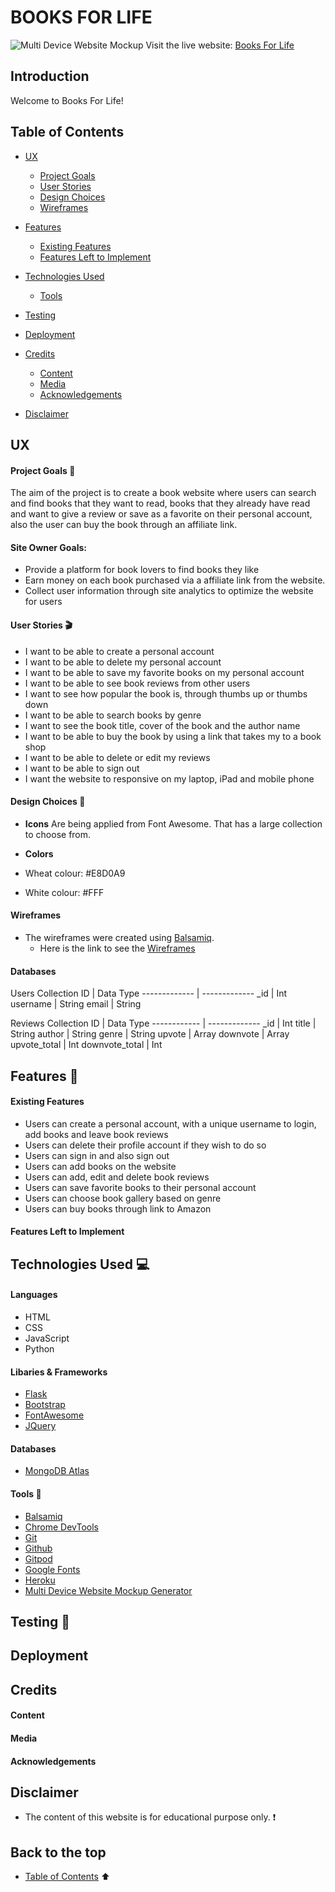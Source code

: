 # BOOKS FOR LIFE
![Multi Device Website Mockup]()
Visit the live website: [Books For Life]()

## Introduction 
Welcome to Books For Life!

## Table of Contents
* [UX](#ux)
    * [Project Goals](#project-goals)
    * [User Stories](#user-stories)
    * [Design Choices](#design-choices)
    * [Wireframes](#wireframes)
* [Features](#features)
    * [Existing Features](#existing-features)
    * [Features Left to Implement](#features-left-to-implement)
* [Technologies Used](#technologies-used)
    * [Tools](#tools)

* [Testing](#testing)

* [Deployment](#deployment)

* [Credits](#credits)
    * [Content](#content)
    * [Media](#media)
    * [Acknowledgements](#acknowledgements)

* [Disclaimer](#disclaimer)

## UX 

#### Project Goals :dart: 
The aim of the project is to create a book website where users can search and find books that they want to read, 
books that they already have read and want to give a review or save as a favorite on their personal account,
also the user can buy the book through an affiliate link.

#### Site Owner Goals:
* Provide a platform for book lovers to find books they like
* Earn money on each book purchased via a affiliate link from the website.
* Collect user information through site analytics to optimize the website for users

#### User Stories :clapper: 
* I want to be able to create a personal account
* I want to be able to delete my personal account
* I want to be able to save my favorite books on my personal account
* I want to be able to see book reviews from other users
* I want to see how popular the book is, through thumbs up or thumbs down
* I want to be able to search books by genre
* I want to see the book title, cover of the book and the author name
* I want to be able to buy the book by using a link that takes my to a book shop
* I want to be able to delete or edit my reviews
* I want to be able to sign out
* I want the website to responsive on my laptop, iPad and mobile phone


#### Design Choices :art:

* __Icons__
Are being applied from Font Awesome. That has a large collection to choose from. 

* __Colors__
* Wheat colour: #E8D0A9
* White colour: #FFF

#### Wireframes
* The wireframes were created using [Balsamiq](https://balsamiq.com/).
    * Here is the link to see the [Wireframes]()

#### Databases

Users Collection
ID | Data Type
------------- | -------------
_id | Int
username | String
email | String

Reviews Collection
ID | Data Type
------------ | -------------
_id | Int
title | String
author | String
genre | String
upvote | Array
downvote | Array
upvote_total | Int
downvote_total | Int


## Features :mag_right:

#### Existing Features
* Users can create a personal account, with a unique username to login, add books and leave book reviews
* Users can delete their profile account if they wish to do so
* Users can sign in and also sign out
* Users can add books on the website
* Users can add, edit and delete book reviews
* Users can save favorite books to their personal account
* Users can choose book gallery based on genre
* Users can buy books through link to Amazon

#### Features Left to Implement


## Technologies Used :computer: 

#### Languages
* HTML
* CSS 
* JavaScript 
* Python

#### Libaries & Frameworks
* [Flask](https://flask.palletsprojects.com/en/1.1.x/ ) 
* [Bootstrap](https://getbootstrap.com/) 
* [FontAwesome](https://fontawesome.com/)  
* [JQuery](https://jquery.com/) 

#### Databases
* [MongoDB Atlas](https://www.mongodb.com/cloud/atlas)

#### Tools :wrench:
* [Balsamiq](https://balsamiq.com/) 
* [Chrome DevTools](https://developers.google.com/web/tools/chrome-devtools) 
* [Git](https://git-scm.com/) 
* [Github](https://github.com/) 
* [Gitpod](https://www.gitpod.io/) 
* [Google Fonts](https://fonts.google.com/)
* [Heroku](https://dashboard.heroku.com/apps)
* [Multi Device Website Mockup Generator](https://techsini.com/multi-mockup/) 

## Testing :electric_plug:

## Deployment

## Credits 

#### Content

    
#### Media


#### Acknowledgements

 
## Disclaimer 
* The content of this website is for educational purpose only. :heavy_exclamation_mark:

## Back to the top 
* [Table of Contents](#table-of-contents) :arrow_up:
